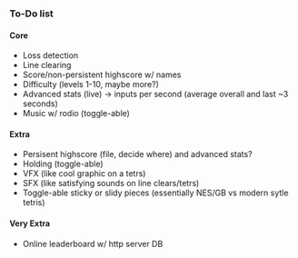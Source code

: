 ### To-Do list
#### Core 
- Loss detection
- Line clearing
- Score/non-persistent highscore w/ names
- Difficulty (levels 1-10, maybe more?)
- Advanced stats (live) -> inputs per second (average overall and last ~3 seconds)
- Music w/ rodio (toggle-able)
#### Extra
- Persisent highscore (file, decide where) and advanced stats?
- Holding (toggle-able)
- VFX (like cool graphic on a tetrs)
- SFX (like satisfying sounds on line clears/tetrs)
- Toggle-able sticky or slidy pieces (essentially NES/GB vs modern sytle tetris)
#### Very Extra
- Online leaderboard w/ http server DB
